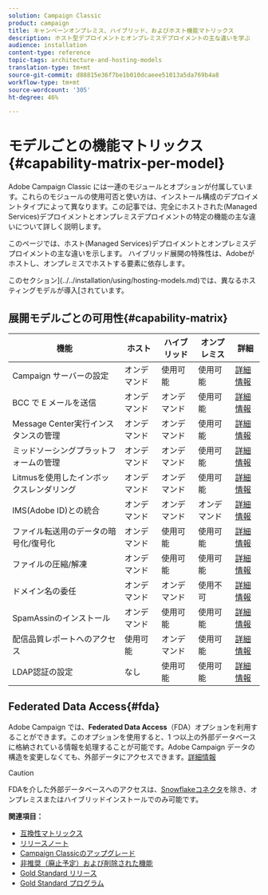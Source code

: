 ```yaml
---
solution: Campaign Classic
product: campaign
title: キャンペーンオンプレミス、ハイブリッド、およびホスト機能マトリックス
description: ホスト型デプロイメントとオンプレミスデプロイメントの主な違いを学ぶ
audience: installation
content-type: reference
topic-tags: architecture-and-hosting-models
translation-type: tm+mt
source-git-commit: d88815e36f7be1b010dcaeee51013a5da769b4a8
workflow-type: tm+mt
source-wordcount: '305'
ht-degree: 46%

---
```



# モデルごとの機能マトリックス{#capability-matrix-per-model}

Adobe Campaign Classic には一連のモジュールとオプションが付属しています。これらのモジュールの使用可否と使い方は、インストール構成のデプロイメントタイプによって異なります。この記事では、完全にホストされた(Managed Services)デプロイメントとオンプレミスデプロイメントの特定の機能の主な違いについて詳しく説明します。

このページでは、ホスト(Managed Services)デプロイメントとオンプレミスデプロイメントの主な違いを示します。 ハイブリッド展開の特殊性は、Adobeがホストし、オンプレミスでホストする要素に依存します。

このセクション](../../installation/using/hosting-models.md)では、異なるホスティングモデルが導入[されています。

## 展開モデルごとの可用性{#capability-matrix}

| 機能 | ホスト | ハイブリッド | オンプレミス | 詳細 |
|-----------------------------------------------|------------------|-----------|---------------|-----------------------------------------------------------------------------------------------------------------------------------------------------------------------------------------------------------------------|
| Campaign サーバーの設定 | オンデマンド | 使用可能 | 使用可能 | [詳細情報](../../installation/using/the-server-configuration-file.md) |
| BCC で E メールを送信 | オンデマンド | オンデマンド | 使用可能 | [詳細情報](../../installation/using/email-archiving.md) |
| Message Center実行インスタンスの管理 | オンデマンド | オンデマンド | 使用可能 | [詳細情報](../../message-center/using/about-transactional-messaging.md) |
| ミッドソーシングプラットフォームの管理 | オンデマンド | オンデマンド | 使用可能 | [詳細情報](../../installation/using/mid-sourcing-server.md) |
| Litmusを使用したインボックスレンダリング | オンデマンド | オンデマンド | 使用可能 | [詳細情報](../../delivery/using/inbox-rendering.md) |
| IMS(Adobe ID)との統合 | オンデマンド | オンデマンド | オンデマンド | [詳細情報](../../integrations/using/about-adobe-id.md) |
| ファイル転送用のデータの暗号化/復号化 | オンデマンド | 使用可能 | 使用可能 | [詳細情報](../../platform/using/unzip-decrypt.md) |
| ファイルの圧縮/解凍 | オンデマンド | 使用可能 | 使用可能 | [詳細情報](../../platform/using/unzip-decrypt.md) |
| ドメイン名の委任 | オンデマンド | オンデマンド | 使用不可 | [詳細情報](https://helpx.adobe.com/jp/campaign/kb/domain-name-delegation.html) |
| SpamAssinのインストール | オンデマンド | 使用可能 | 使用可能 | [詳細情報](../../delivery/using/spamassassin.md) |
| 配信品質レポートへのアクセス | 使用可能 | オンデマンド | 使用可能 | [詳細情報](../../delivery/using/monitoring-deliverability.md) |
| LDAP認証の設定 | なし | 使用可能 | 使用可能 | [詳細情報](../../installation/using/connecting-through-ldap.md) |


## Federated Data Access{#fda}

Adobe Campaign では、**Federated Data Access**（FDA）オプションを利用することができます。このオプションを使用すると、1 つ以上の外部データベースに格納されている情報を処理することが可能です。Adobe Campaign データの構造を変更しなくても、外部データにアクセスできます。[詳細情報](../../installation/using/about-fda.md)

>[!CAUTION]
>
>FDAを介した外部データベースへのアクセスは、[Snowflakeコネクタ](../../installation/using/configure-fda-snowflake.md)を除き、オンプレミスまたはハイブリッドインストールでのみ可能です。


**関連項目：**

* [互換性マトリックス](../../rn/using/compatibility-matrix.md)
* [リリースノート](../../rn/using/latest-release.md)
* [Campaign Classicのアップグレード](../../rn/using/rn-overview.md)
* [非推奨（廃止予定）および削除された機能](../../rn/using/deprecated-features.md)
* [Gold Standard リリース](../../rn/using/gold-standard.md)
* [Gold Standard プログラム](https://helpx.adobe.com/jp/campaign/kb/gold-standard.html)
